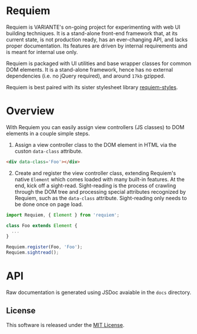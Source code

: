# Requiem

Requiem is VARIANTE's on-going project for experimenting with web UI building techniques. It is a stand-alone front-end framework that, at its current state, is not production ready, has an ever-changing API, and lacks proper documentation. Its features are driven by internal requirements and is meant for internal use only.

Requiem is packaged with UI utilities and base wrapper classes for common DOM elements. It is a stand-alone framework, hence has no external dependencies (i.e. no jQuery required), and around `17kb` gzipped.

Requiem is best paired with its sister stylesheet library [requiem-styles](https://github.com/VARIANTE/requiem-styles).

# Overview

With Requiem you can easily assign view controllers (JS classes) to DOM elements in a couple simple steps.

1. Assign a view controller class to the DOM element in HTML via the custon `data-class` attribute.
  ```html
  <div data-class='Foo'></div>
  ```

2. Create and register the view controller class, extending Requiem's native `Element` which comes loaded with many built-in features. At the end, kick off a sight-read. Sight-reading is the process of crawling through the DOM tree and processing special attributes recognized by Requiem, such as the `data-class` attribute. Sight-reading only needs to be done once on page load.
  ```js
  import Requiem, { Element } from 'requiem';

  class Foo extends Element {
    ...
  }

  Requiem.register(Foo, 'Foo');
  Requiem.sightread();
  ```

# API

Raw documentation is generated using JSDoc avaiable in the `docs` directory.

## License

This software is released under the [MIT License](http://opensource.org/licenses/MIT).
